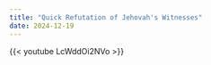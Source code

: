 ```yaml
---
title: "Quick Refutation of Jehovah's Witnesses"
date: 2024-12-19
---
```


{{< youtube LcWddOi2NVo >}}
